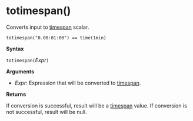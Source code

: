 # totimespan()

Converts input  to [timespan](./scalar-data-types/timespan.md) scalar.

    totimespan("0.00:01:00") == time(1min)

**Syntax**

`totimespan(`*Expr*`)`

**Arguments**

* *Expr*: Expression that will be converted to [timespan](./scalar-data-types/timespan.md). 

**Returns**

If conversion is successful, result will be a [timespan](./scalar-data-types/timespan.md) value.
If conversion is not successful, result will be null.
 


